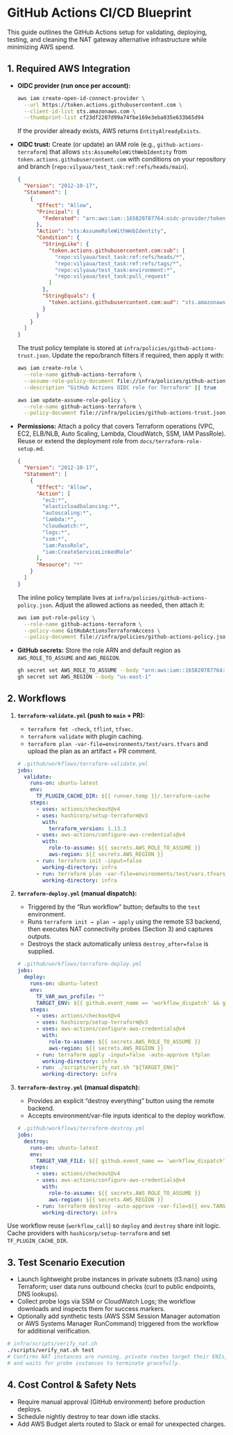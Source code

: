 # GitHub Actions CI/CD Blueprint

This guide outlines the GitHub Actions setup for validating, deploying, testing, and cleaning the NAT gateway alternative infrastructure while minimizing AWS spend.

## 1. Required AWS Integration
- **OIDC provider (run once per account):**

  ```bash
  aws iam create-open-id-connect-provider \
    --url https://token.actions.githubusercontent.com \
    --client-id-list sts.amazonaws.com \
    --thumbprint-list cf23df2207d99a74fbe169e3eba035e633b65d94
  ```

  If the provider already exists, AWS returns `EntityAlreadyExists`.

- **OIDC trust:** Create (or update) an IAM role (e.g., `github-actions-terraform`) that allows `sts:AssumeRoleWithWebIdentity` from `token.actions.githubusercontent.com` with conditions on your repository and branch (`repo:vilyaua/test_task:ref:refs/heads/main`).

  ```json
  {
    "Version": "2012-10-17",
    "Statement": [
      {
        "Effect": "Allow",
        "Principal": {
          "Federated": "arn:aws:iam::165820787764:oidc-provider/token.actions.githubusercontent.com"
        },
        "Action": "sts:AssumeRoleWithWebIdentity",
        "Condition": {
          "StringLike": {
            "token.actions.githubusercontent.com:sub": [
              "repo:vilyaua/test_task:ref:refs/heads/*",
              "repo:vilyaua/test_task:ref:refs/tags/*",
              "repo:vilyaua/test_task:environment:*",
              "repo:vilyaua/test_task:pull_request"
            ]
          },
          "StringEquals": {
            "token.actions.githubusercontent.com:aud": "sts.amazonaws.com"
          }
        }
      }
    ]
  }
  ```

  The trust policy template is stored at `infra/policies/github-actions-trust.json`. Update the repo/branch filters if required, then apply it with:

  ```bash
  aws iam create-role \
    --role-name github-actions-terraform \
    --assume-role-policy-document file://infra/policies/github-actions-trust.json \
    --description "GitHub Actions OIDC role for Terraform" || true

  aws iam update-assume-role-policy \
    --role-name github-actions-terraform \
    --policy-document file://infra/policies/github-actions-trust.json
  ```

- **Permissions:** Attach a policy that covers Terraform operations (VPC, EC2, ELB/NLB, Auto Scaling, Lambda, CloudWatch, SSM, IAM PassRole). Reuse or extend the deployment role from `docs/terraform-role-setup.md`.

  ```json
  {
    "Version": "2012-10-17",
    "Statement": [
      {
        "Effect": "Allow",
        "Action": [
          "ec2:*",
          "elasticloadbalancing:*",
          "autoscaling:*",
          "lambda:*",
          "cloudwatch:*",
          "logs:*",
          "ssm:*",
          "iam:PassRole",
          "iam:CreateServiceLinkedRole"
        ],
        "Resource": "*"
      }
    ]
  }
  ```

  The inline policy template lives at `infra/policies/github-actions-policy.json`. Adjust the allowed actions as needed, then attach it:

  ```bash
  aws iam put-role-policy \
    --role-name github-actions-terraform \
    --policy-name GitHubActionsTerraformAccess \
    --policy-document file://infra/policies/github-actions-policy.json
  ```

- **GitHub secrets:** Store the role ARN and default region as `AWS_ROLE_TO_ASSUME` and `AWS_REGION`.

  ```bash
  gh secret set AWS_ROLE_TO_ASSUME --body "arn:aws:iam::165820787764:role/github-actions-terraform"
  gh secret set AWS_REGION --body "us-east-1"
  ```

## 2. Workflows
1. **`terraform-validate.yml` (push to `main` + PR):**
   - `terraform fmt -check`, `tflint`, `tfsec`.
   - `terraform validate` with plugin caching.
   - `terraform plan -var-file=environments/test/vars.tfvars` and upload the plan as an artifact + PR comment.

   ```yaml
   # .github/workflows/terraform-validate.yml
   jobs:
     validate:
       runs-on: ubuntu-latest
       env:
         TF_PLUGIN_CACHE_DIR: ${{ runner.temp }}/.terraform-cache
       steps:
         - uses: actions/checkout@v4
         - uses: hashicorp/setup-terraform@v3
           with:
             terraform_version: 1.13.3
         - uses: aws-actions/configure-aws-credentials@v4
           with:
             role-to-assume: ${{ secrets.AWS_ROLE_TO_ASSUME }}
             aws-region: ${{ secrets.AWS_REGION }}
         - run: terraform init -input=false
           working-directory: infra
         - run: terraform plan -var-file=environments/test/vars.tfvars -out=tfplan
           working-directory: infra
   ```

2. **`terraform-deploy.yml` (manual dispatch):**
   - Triggered by the “Run workflow” button; defaults to the `test` environment.
   - Runs `terraform init → plan → apply` using the remote S3 backend, then executes NAT connectivity probes (Section 3) and captures outputs.
   - Destroys the stack automatically unless `destroy_after=false` is supplied.

   ```yaml
   # .github/workflows/terraform-deploy.yml
   jobs:
     deploy:
       runs-on: ubuntu-latest
       env:
         TF_VAR_aws_profile: ""
         TARGET_ENV: ${{ github.event_name == 'workflow_dispatch' && github.event.inputs.environment || 'test' }}
       steps:
         - uses: actions/checkout@v4
         - uses: hashicorp/setup-terraform@v3
         - uses: aws-actions/configure-aws-credentials@v4
           with:
             role-to-assume: ${{ secrets.AWS_ROLE_TO_ASSUME }}
             aws-region: ${{ secrets.AWS_REGION }}
         - run: terraform apply -input=false -auto-approve tfplan
           working-directory: infra
         - run: ./scripts/verify_nat.sh "${TARGET_ENV}"
           working-directory: infra
   ```

3. **`terraform-destroy.yml` (manual dispatch):**
   - Provides an explicit “destroy everything” button using the remote backend.
   - Accepts environment/var-file inputs identical to the deploy workflow.

   ```yaml
   # .github/workflows/terraform-destroy.yml
   jobs:
     destroy:
       runs-on: ubuntu-latest
       env:
         TARGET_VAR_FILE: ${{ github.event_name == 'workflow_dispatch' && github.event.inputs.var_file || 'environments/test/vars.tfvars' }}
       steps:
         - uses: actions/checkout@v4
         - uses: aws-actions/configure-aws-credentials@v4
           with:
             role-to-assume: ${{ secrets.AWS_ROLE_TO_ASSUME }}
             aws-region: ${{ secrets.AWS_REGION }}
         - run: terraform destroy -auto-approve -var-file=${{ env.TARGET_VAR_FILE }}
           working-directory: infra
   ```

Use workflow reuse (`workflow_call`) so `deploy` and `destroy` share init logic. Cache providers with `hashicorp/setup-terraform` and set `TF_PLUGIN_CACHE_DIR`.

## 3. Test Scenario Execution
- Launch lightweight probe instances in private subnets (t3.nano) using Terraform; user data runs outbound checks (curl to public endpoints, DNS lookups).
- Collect probe logs via SSM or CloudWatch Logs; the workflow downloads and inspects them for success markers.
- Optionally add synthetic tests (AWS SSM Session Manager automation or AWS Systems Manager RunCommand) triggered from the workflow for additional verification.

```bash
# infra/scripts/verify_nat.sh
./scripts/verify_nat.sh test
# Confirms NAT instances are running, private routes target their ENIs,
# and waits for probe instances to terminate gracefully.
```

## 4. Cost Control & Safety Nets
- Require manual approval (GitHub environment) before production deploys.
- Schedule nightly destroy to tear down idle stacks.
- Add AWS Budget alerts routed to Slack or email for unexpected charges.
